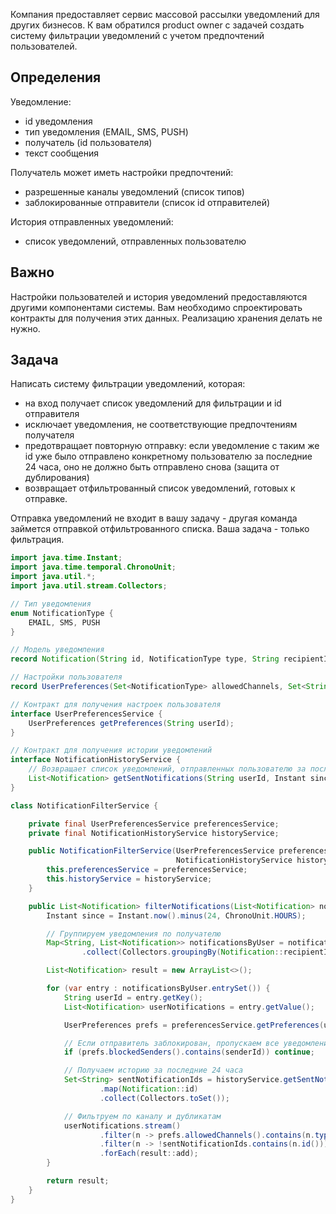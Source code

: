 Компания предоставляет сервис массовой рассылки уведомлений для других бизнесов.
К вам обратился product owner с задачей создать систему фильтрации уведомлений с учетом предпочтений пользователей.

## Определения

Уведомление:
- id уведомления
- тип уведомления (EMAIL, SMS, PUSH)
- получатель (id пользователя)
- текст сообщения

Получатель может иметь настройки предпочтений:
- разрешенные каналы уведомлений (список типов)
- заблокированные отправители (список id отправителей)

История отправленных уведомлений:
- список уведомлений, отправленных пользователю

## Важно
Настройки пользователей и история уведомлений предоставляются другими компонентами системы.
Вам необходимо спроектировать контракты для получения этих данных.
Реализацию хранения делать не нужно.

## Задача
Написать систему фильтрации уведомлений, которая:
- на вход получает список уведомлений для фильтрации и id отправителя
- исключает уведомления, не соответствующие предпочтениям получателя
- предотвращает повторную отправку: если уведомление с таким же id уже было отправлено конкретному пользователю за последние 24 часа, оно не должно быть отправлено снова (защита от дублирования)
- возвращает отфильтрованный список уведомлений, готовых к отправке.

Отправка уведомлений не входит в вашу задачу - другая команда займется отправкой отфильтрованного списка.
Ваша задача - только фильтрация.



```java
import java.time.Instant;
import java.time.temporal.ChronoUnit;
import java.util.*;
import java.util.stream.Collectors;

// Тип уведомления
enum NotificationType {
    EMAIL, SMS, PUSH
}

// Модель уведомления
record Notification(String id, NotificationType type, String recipientId, String message) {}

// Настройки пользователя
record UserPreferences(Set<NotificationType> allowedChannels, Set<String> blockedSenders) {}

// Контракт для получения настроек пользователя
interface UserPreferencesService {
    UserPreferences getPreferences(String userId);
}

// Контракт для получения истории уведомлений
interface NotificationHistoryService {
    // Возвращает список уведомлений, отправленных пользователю за последние 24 часа
    List<Notification> getSentNotifications(String userId, Instant since);
}

class NotificationFilterService {

    private final UserPreferencesService preferencesService;
    private final NotificationHistoryService historyService;

    public NotificationFilterService(UserPreferencesService preferencesService,
                                     NotificationHistoryService historyService) {
        this.preferencesService = preferencesService;
        this.historyService = historyService;
    }

    public List<Notification> filterNotifications(List<Notification> notifications, String senderId) {
        Instant since = Instant.now().minus(24, ChronoUnit.HOURS);

        // Группируем уведомления по получателю
        Map<String, List<Notification>> notificationsByUser = notifications.stream()
                .collect(Collectors.groupingBy(Notification::recipientId));

        List<Notification> result = new ArrayList<>();

        for (var entry : notificationsByUser.entrySet()) {
            String userId = entry.getKey();
            List<Notification> userNotifications = entry.getValue();

            UserPreferences prefs = preferencesService.getPreferences(userId);

            // Если отправитель заблокирован, пропускаем все уведомления
            if (prefs.blockedSenders().contains(senderId)) continue;

            // Получаем историю за последние 24 часа
            Set<String> sentNotificationIds = historyService.getSentNotifications(userId, since).stream()
                    .map(Notification::id)
                    .collect(Collectors.toSet());

            // Фильтруем по каналу и дубликатам
            userNotifications.stream()
                    .filter(n -> prefs.allowedChannels().contains(n.type()))
                    .filter(n -> !sentNotificationIds.contains(n.id()))
                    .forEach(result::add);
        }

        return result;
    }
}
```